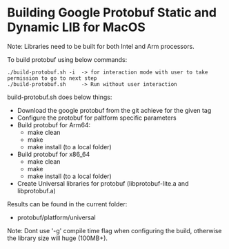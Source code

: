 # Building Google Protobuf Static and Dynamic LIB for MacOS

Note: Libraries need to be built for both Intel and Arm processors.

To build protobuf using below commands: 
    
    ./build-protobuf.sh -i  -> for interaction mode with user to take permission to go to next step 
    ./build-protobuf.sh     -> Run without user interaction


build-protobuf.sh does below things:
- Download the google protobuf from the git achieve for the given tag
- Configure the protobuf for paltform specific parameters
- Build protobuf for Arm64:
    - make clean
    - make
    - make install (to a local folder)
- Build protobuf for x86_64
    - make clean
    - make
    - make install (to a local folder)
- Create Universal libraries for protobuf (libprotobuf-lite.a and libprotobuf.a)

Results can be found in the current folder:
- protobuf/platform/universal


Note: Dont use '-g' compile time flag when configuring the build, otherwise the
library size will huge (100MB+).
